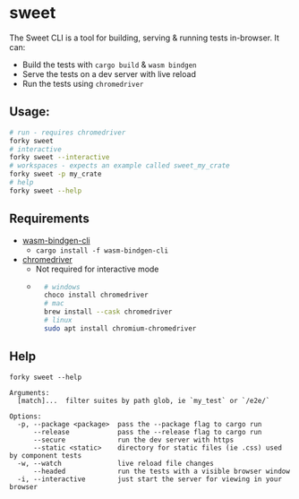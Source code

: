 # sweet

The Sweet CLI is a tool for building, serving & running tests in-browser. It can:

- Build the tests with `cargo build` & `wasm bindgen`
- Serve the tests on a dev server with live reload
- Run the tests using `chromedriver`

## Usage:
```sh
# run - requires chromedriver
forky sweet
# interactive
forky sweet --interactive
# workspaces - expects an example called sweet_my_crate
forky sweet -p my_crate
# help
forky sweet --help
```

## Requirements

- [wasm-bindgen-cli](https://rustwasm.github.io/wasm-bindgen/reference/cli.html)
	- `cargo install -f wasm-bindgen-cli`
- [chromedriver](https://chromedriver.chromium.org/downloads)
	- Not required for interactive mode
	- ```sh	
		# windows
		choco install chromedriver
		# mac
		brew install --cask chromedriver
		# linux
		sudo apt install chromium-chromedriver
		```

## Help

```
forky sweet --help

Arguments:
  [match]...  filter suites by path glob, ie `my_test` or `/e2e/`

Options:
  -p, --package <package>  pass the --package flag to cargo run
      --release            pass the --release flag to cargo run
      --secure             run the dev server with https
      --static <static>    directory for static files (ie .css) used by component tests
  -w, --watch              live reload file changes
      --headed             run the tests with a visible browser window        
  -i, --interactive        just start the server for viewing in your browser 
```